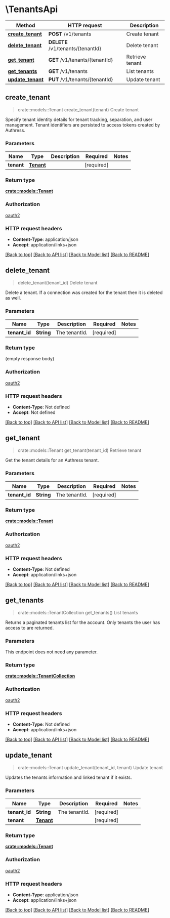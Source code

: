 # \TenantsApi
Method | HTTP request | Description
------------- | ------------- | -------------
[**create_tenant**](TenantsApi.md#create_tenant) | **POST** /v1/tenants | Create tenant
[**delete_tenant**](TenantsApi.md#delete_tenant) | **DELETE** /v1/tenants/{tenantId} | Delete tenant
[**get_tenant**](TenantsApi.md#get_tenant) | **GET** /v1/tenants/{tenantId} | Retrieve tenant
[**get_tenants**](TenantsApi.md#get_tenants) | **GET** /v1/tenants | List tenants
[**update_tenant**](TenantsApi.md#update_tenant) | **PUT** /v1/tenants/{tenantId} | Update tenant



## create_tenant

> crate::models::Tenant create_tenant(tenant)
Create tenant

Specify tenant identity details for tenant tracking, separation, and user management. Tenant identifiers are persisted to access tokens created by Authress.

### Parameters


Name | Type | Description  | Required | Notes
------------- | ------------- | ------------- | ------------- | -------------
**tenant** | [**Tenant**](Tenant.md) |  | [required] |

### Return type

[**crate::models::Tenant**](Tenant.md)

### Authorization

[oauth2](./README.md#oauth2)

### HTTP request headers

- **Content-Type**: application/json
- **Accept**: application/links+json

[[Back to top]](#) [[Back to API list]](./README.md#documentation-for-api-endpoints) [[Back to Model list]](./README.md#documentation-for-models) [[Back to README]](./README.md)


## delete_tenant

> delete_tenant(tenant_id)
Delete tenant

Delete a tenant. If a connection was created for the tenant then it is deleted as well.

### Parameters


Name | Type | Description  | Required | Notes
------------- | ------------- | ------------- | ------------- | -------------
**tenant_id** | **String** | The tenantId. | [required] |

### Return type

 (empty response body)

### Authorization

[oauth2](./README.md#oauth2)

### HTTP request headers

- **Content-Type**: Not defined
- **Accept**: Not defined

[[Back to top]](#) [[Back to API list]](./README.md#documentation-for-api-endpoints) [[Back to Model list]](./README.md#documentation-for-models) [[Back to README]](./README.md)


## get_tenant

> crate::models::Tenant get_tenant(tenant_id)
Retrieve tenant

Get the tenant details for an Authress tenant.

### Parameters


Name | Type | Description  | Required | Notes
------------- | ------------- | ------------- | ------------- | -------------
**tenant_id** | **String** | The tenantId. | [required] |

### Return type

[**crate::models::Tenant**](Tenant.md)

### Authorization

[oauth2](./README.md#oauth2)

### HTTP request headers

- **Content-Type**: Not defined
- **Accept**: application/links+json

[[Back to top]](#) [[Back to API list]](./README.md#documentation-for-api-endpoints) [[Back to Model list]](./README.md#documentation-for-models) [[Back to README]](./README.md)


## get_tenants

> crate::models::TenantCollection get_tenants()
List tenants

Returns a paginated tenants list for the account. Only tenants the user has access to are returned.

### Parameters

This endpoint does not need any parameter.

### Return type

[**crate::models::TenantCollection**](TenantCollection.md)

### Authorization

[oauth2](./README.md#oauth2)

### HTTP request headers

- **Content-Type**: Not defined
- **Accept**: application/links+json

[[Back to top]](#) [[Back to API list]](./README.md#documentation-for-api-endpoints) [[Back to Model list]](./README.md#documentation-for-models) [[Back to README]](./README.md)


## update_tenant

> crate::models::Tenant update_tenant(tenant_id, tenant)
Update tenant

Updates the tenants information and linked tenant if it exists.

### Parameters


Name | Type | Description  | Required | Notes
------------- | ------------- | ------------- | ------------- | -------------
**tenant_id** | **String** | The tenantId. | [required] |
**tenant** | [**Tenant**](Tenant.md) |  | [required] |

### Return type

[**crate::models::Tenant**](Tenant.md)

### Authorization

[oauth2](./README.md#oauth2)

### HTTP request headers

- **Content-Type**: application/json
- **Accept**: application/links+json

[[Back to top]](#) [[Back to API list]](./README.md#documentation-for-api-endpoints) [[Back to Model list]](./README.md#documentation-for-models) [[Back to README]](./README.md)

